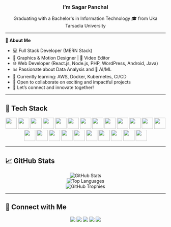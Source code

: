 
<h3 align="center">I’m Sagar Panchal</h3>

<p align="center">Graduating with a Bachelor's in Information Technology 🎓 from Uka Tarsadia University</p>

---

🎯 **About Me**  
- 💻 Full Stack Developer (MERN Stack)  
- 🎨 Graphics & Motion Designer | 🎥 Video Editor  
- 🌐 Web Developer (React.js, Node.js, PHP, WordPress, Android, Java)  
- 📊 Passionate about Data Analysis and 🤖 AI/ML  
- 🌱 Currently learning: AWS, Docker, Kubernetes, CI/CD  
- 👯 Open to collaborate on exciting and impactful projects  
- 🤝 Let’s connect and innovate together!

---

## 🚀 Tech Stack

<div align="center">
  <img src="https://cdn.jsdelivr.net/gh/devicons/devicon/icons/javascript/javascript-original.svg" height="35" />
  <img src="https://cdn.jsdelivr.net/gh/devicons/devicon/icons/typescript/typescript-original.svg" height="35" />
  <img src="https://cdn.jsdelivr.net/gh/devicons/devicon/icons/react/react-original.svg" height="35" />
  <img src="https://cdn.jsdelivr.net/gh/devicons/devicon/icons/nodejs/nodejs-original.svg" height="35" />
  <img src="https://cdn.jsdelivr.net/gh/devicons/devicon/icons/html5/html5-original.svg" height="35" />
  <img src="https://cdn.jsdelivr.net/gh/devicons/devicon/icons/css3/css3-original.svg" height="35" />
  <img src="https://cdn.jsdelivr.net/gh/devicons/devicon/icons/amazonwebservices/amazonwebservices-original.svg" height="35" />
  <img src="https://cdn.jsdelivr.net/gh/devicons/devicon/icons/anaconda/anaconda-original.svg" height="35" />
  <img src="https://cdn.jsdelivr.net/gh/devicons/devicon/icons/android/android-original.svg" height="35" />
  <img src="https://cdn.jsdelivr.net/gh/devicons/devicon/icons/bootstrap/bootstrap-original.svg" height="35" />
  <img src="https://cdn.jsdelivr.net/gh/devicons/devicon/icons/canva/canva-original.svg" height="35" />
  <img src="https://cdn.jsdelivr.net/gh/devicons/devicon/icons/django/django-plain.svg" height="35" />
  <img src="https://cdn.jsdelivr.net/gh/devicons/devicon/icons/java/java-original.svg" height="35" />
  <img src="https://cdn.jsdelivr.net/gh/devicons/devicon/icons/jupyter/jupyter-original.svg" height="35" />
  <img src="https://cdn.jsdelivr.net/gh/devicons/devicon/icons/mongodb/mongodb-original.svg" height="35" />
  <img src="https://cdn.jsdelivr.net/gh/devicons/devicon/icons/mysql/mysql-original.svg" height="35" />
  <img src="https://cdn.jsdelivr.net/gh/devicons/devicon/icons/pandas/pandas-original.svg" height="35" />
  <img src="https://cdn.jsdelivr.net/gh/devicons/devicon/icons/php/php-original.svg" height="35" />
  <img src="https://cdn.jsdelivr.net/gh/devicons/devicon/icons/pycharm/pycharm-original.svg" height="35" />
  <img src="https://cdn.jsdelivr.net/gh/devicons/devicon/icons/pytorch/pytorch-original.svg" height="35" />
  <img src="https://cdn.jsdelivr.net/gh/devicons/devicon/icons/python/python-original.svg" height="35" />
  <img src="https://cdn.jsdelivr.net/gh/devicons/devicon/icons/threejs/threejs-original.svg" height="35" />
  <img src="https://cdn.jsdelivr.net/gh/devicons/devicon/icons/wordpress/wordpress-original.svg" height="35" />
</div>

---

## 📈 GitHub Stats

<p align="center">
  <img src="https://github-readme-stats.vercel.app/api?username=SagarP2&show_icons=true&theme=radical" alt="GitHub Stats" />
  <br />
  <img src="https://github-readme-stats.vercel.app/api/top-langs?username=SagarP2&layout=compact&theme=radical" alt="Top Languages" />
  <br />
  <img src="https://github-profile-trophy.vercel.app/?username=SagarP2&theme=onedark" alt="GitHub Trophies" />
</p>

---

## 📲 Connect with Me

<p align="center">
  <a href="https://www.linkedin.com/in/sagarpanchal18/"><img src="https://img.shields.io/badge/LinkedIn-0077B5?style=for-the-badge&logo=linkedin&logoColor=white" /></a>
  <a href="mailto:sagarpanchal.work@gmail.com"><img src="https://img.shields.io/badge/Gmail-D14836?style=for-the-badge&logo=gmail&logoColor=white" /></a>
  <a href="https://www.instagram.com/sagarpanchal.18/"><img src="https://img.shields.io/badge/Instagram-E4405F?style=for-the-badge&logo=instagram&logoColor=white" /></a>
  <a href="https://stackoverflow.com/users/your-stackoverflow-id"><img src="https://img.shields.io/badge/StackOverflow-FE7A16?style=for-the-badge&logo=stackoverflow&logoColor=white" /></a>
  <a href="https://twitter.com/your-twitter-handle"><img src="https://img.shields.io/badge/Twitter-1DA1F2?style=for-the-badge&logo=twitter&logoColor=white" /></a>
</p>





